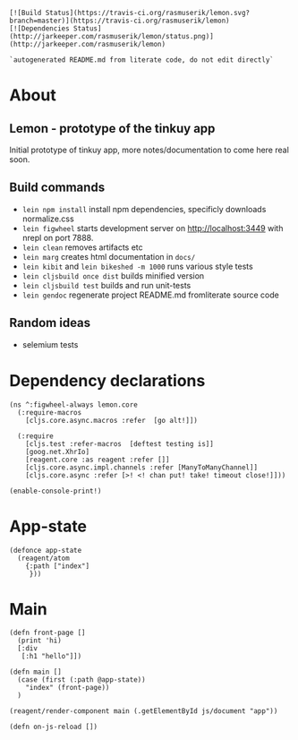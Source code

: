     
    [![Build Status](https://travis-ci.org/rasmuserik/lemon.svg?branch=master)](https://travis-ci.org/rasmuserik/lemon)
    [![Dependencies Status](http://jarkeeper.com/rasmuserik/lemon/status.png)](http://jarkeeper.com/rasmuserik/lemon)
    
    `autogenerated README.md from literate code, do not edit directly`
    
# About

## Lemon - prototype of the tinkuy app

Initial prototype of tinkuy app, more notes/documentation to come here real soon.

## Build commands

- `lein npm install` install npm dependencies, specificly downloads normalize.css
- `lein figwheel` starts development server on [http://localhost:3449](http://localhost:3449/) with nrepl on port 7888.
- `lein clean` removes artifacts etc
- `lein marg` creates html documentation in `docs/`
- `lein kibit` and `lein bikeshed -m 1000` runs various style tests
- `lein cljsbuild once dist` builds minified version
- `lein cljsbuild test` builds and run unit-tests
- `lein gendoc` regenerate project README.md fromliterate source code

## Random ideas

- selemium tests

# Dependency declarations
    
    (ns ^:figwheel-always lemon.core
      (:require-macros
        [cljs.core.async.macros :refer  [go alt!]])
    
      (:require
        [cljs.test :refer-macros  [deftest testing is]]
        [goog.net.XhrIo]
        [reagent.core :as reagent :refer []]
        [cljs.core.async.impl.channels :refer [ManyToManyChannel]]
        [cljs.core.async :refer [>! <! chan put! take! timeout close!]]))
    
    (enable-console-print!)
    
# App-state
    
    (defonce app-state
      (reagent/atom
        {:path ["index"]
         }))
    
# Main
    
    (defn front-page []
      (print 'hi)
      [:div
       [:h1 "hello"]])
    
    (defn main []
      (case (first (:path @app-state))
        "index" (front-page))
      )
    
    (reagent/render-component main (.getElementById js/document "app"))
    
    (defn on-js-reload [])
